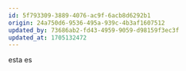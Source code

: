 ```yaml
---
id: 5f793309-3889-4076-ac9f-6acb8d6292b1
origin: 24a750d6-9536-495a-939c-4b3af1607512
updated_by: 73686ab2-fd43-4959-9059-d98159f3ec3f
updated_at: 1705132472
---
```

esta es